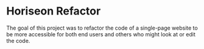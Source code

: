 # Horiseon Refactor

The goal of this project was to refactor the code of a single-page website to be more accessible for both end users and others who might look at or edit the code.
